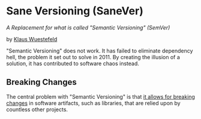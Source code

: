 # Sane Versioning (SaneVer)
*A Replacement for what is called "Semantic Versioning" (SemVer)*

by [Klaus Wuestefeld](https://github.com/klauswuestefeld)

"Semantic Versioning" does not work. It has failed to eliminate dependency hell, the problem it set out to solve in 2011. By creating the illusion of a solution, it has contributed to software chaos instead.

## Breaking Changes

The central problem with "Semantic Versioning" is that [it allows for breaking changes](https://stackoverflow.com/questions/41185023/what-exactly-is-considered-a-breaking-change-to-a-library-crate) in software artifacts, such as libraries, that are relied upon by countless other projects.



